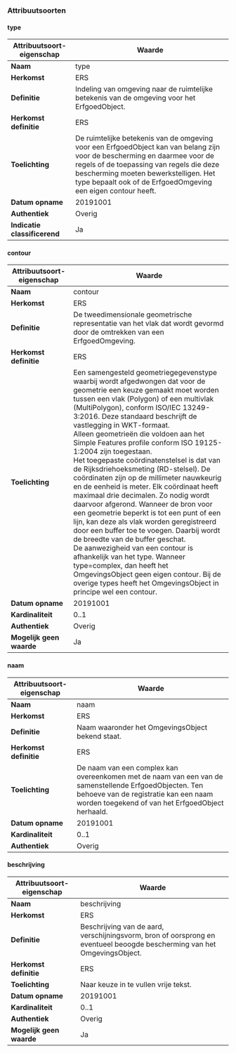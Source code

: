 ﻿### Attribuutsoorten
#### type
| **Attribuutsoort-eigenschap** | **Waarde** |
| ---- | ---- |
| **Naam** | type |
| **Herkomst** | ERS |
| **Definitie** | Indeling van omgeving naar de ruimtelijke betekenis van de omgeving voor het ErfgoedObject. |
| **Herkomst definitie** | ERS |
| **Toelichting** | De ruimtelijke betekenis van de omgeving voor een ErfgoedObject kan van belang zijn voor de bescherming en daarmee voor de regels of de toepassing van regels die deze bescherming moeten bewerkstelligen. Het type bepaalt ook of de ErfgoedOmgeving een eigen contour heeft. |
| **Datum opname** | 20191001 |
| **Authentiek** | Overig |
| **Indicatie classificerend** | Ja |

#### contour
| **Attribuutsoort-eigenschap** | **Waarde** |
| ---- | ---- |
| **Naam** | contour |
| **Herkomst** | ERS |
| **Definitie** | De tweedimensionale geometrische representatie van het vlak dat wordt gevormd door de omtrekken van een ErfgoedOmgeving. |
| **Herkomst definitie** | ERS |
| **Toelichting** | Een samengesteld geometriegegevenstype waarbij wordt afgedwongen dat voor de geometrie een keuze gemaakt moet worden tussen een vlak (Polygon) of een multivlak (MultiPolygon), conform ISO/IEC 13249-3:2016. Deze standaard beschrijft de vastlegging in WKT-formaat.<br />Alleen geometrieën die voldoen aan het Simple Features profile conform ISO 19125-1:2004 zijn toegestaan.<br />Het toegepaste coördinatenstelsel is dat van de Rijksdriehoeksmeting (RD-stelsel). De coördinaten zijn op de millimeter nauwkeurig en de eenheid is meter. Elk coördinaat heeft maximaal drie decimalen. Zo nodig wordt daarvoor afgerond. Wanneer de bron voor een geometrie beperkt is tot een punt of een lijn, kan deze als vlak worden geregistreerd door een buffer toe te voegen. Daarbij wordt de breedte van de buffer geschat.<br />De aanwezigheid van een contour is afhankelijk van het type. Wanneer type=complex, dan heeft het OmgevingsObject geen eigen contour. Bij de overige types heeft het OmgevingsObject in principe wel een contour. |
| **Datum opname** | 20191001 |
| **Kardinaliteit** | 0..1 |
| **Authentiek** | Overig |
| **Mogelijk geen waarde** | Ja |

#### naam
| **Attribuutsoort-eigenschap** | **Waarde** |
| ---- | ---- |
| **Naam** | naam |
| **Herkomst** | ERS |
| **Definitie** | Naam waaronder het OmgevingsObject bekend staat. |
| **Herkomst definitie** | ERS |
| **Toelichting** | De naam van een complex kan overeenkomen met de naam van een van de samenstellende ErfgoedObjecten. Ten behoeve van de registratie kan een naam worden toegekend of van het ErfgoedObject herhaald. |
| **Datum opname** | 20191001 |
| **Kardinaliteit** | 0..1 |
| **Authentiek** | Overig |

#### beschrijving
| **Attribuutsoort-eigenschap** | **Waarde** |
| ---- | ---- |
| **Naam** | beschrijving |
| **Herkomst** | ERS |
| **Definitie** | Beschrijving van de aard, verschijningsvorm, bron of oorsprong en eventueel beoogde bescherming van het OmgevingsObject. |
| **Herkomst definitie** | ERS |
| **Toelichting** | Naar keuze in te vullen vrije tekst. |
| **Datum opname** | 20191001 |
| **Kardinaliteit** | 0..1 |
| **Authentiek** | Overig |
| **Mogelijk geen waarde** | Ja |

